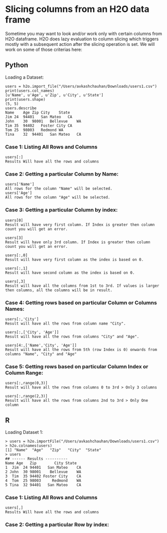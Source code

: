 # Slicing columns from an H2O data frame #
Sometime you may want to look and/or work only with certain columns from H2O dataframe. H2O does lazy evaluation to column slicing which triggers mostly with a subsequent action after the slicing operation is set. We will work on some of those criterias here:

## Python ##
Loading a Dataset:
```
users = h2o.import_file("/Users/avkashchauhan/Downloads/users1.csv")
print(users.col_names)
[u'Name', u'Age', u'Zip', u'City', u'State']
print(users.shape)
(5, 5)
users.describe
Name	Age	Zip	City	State
Jim	24	94401	San Mateo	CA
John	30	98001	Bellevue	WA
Tim	35	94402	Foster City	CA
Tom	25	98003	Redmond	WA
Tina	32	94401	San Mateo	CA
```
### Case 1: Listing All Rows and Columns ###
```
users[:]
Results Will have all the rows and columns
```
### Case 2: Getting a particular Column by Name: ###
```
users['Name']
All rows for the column "Name" will be selected.
users['Age']
All rows for the column "Age" will be selected.
```

### Case 3: Getting a particular Column by index: ###
```
users[0]
Result will have very first column. If Index is greater then column count you will get an error.

users[3]
Result will have only 3rd column. If Index is greater then column count you will get an error.

users[:,0]
Result will have very first column as the index is based on 0.

users[:,1]
Result will have second column as the index is based on 0.

users[,3]
Result will have all the columns from 1st to 3rd. If values is larger then columns, all the columns will be in result.
```
### Case 4: Getting rows based on particular Column or Columns Names: ###
```
users[:,'City']
Result will have all the rows from column name "City".

users[:,['City', 'Age']]
Result will have all the rows from columns "City" and "Age".

users[4:,['Name','City', 'Age']]
Result will have all the rows from 5th (row Index is 0) onwards from columns "Name", "City" and "Age"
```
### Case 5: Getting rows based on particular Column Index or Column Range: ###
```
users[:,range(0,3)]
Result will have all the rows from columns 0 to 3rd > Only 3 columns

users[:,range(2,3)]
Result will have all the rows from columns 2nd to 3rd > Only One column

```

## R ##
Loading Dataset 1:
```
> users = h2o.importFile("/Users/avkashchauhan/Downloads/users1.csv")
> h2o.colnames(users)
[1] "Name"  "Age"   "Zip"   "City"  "State"
> users
## ------ Results ----------
Name Age   Zip        City State
1  Jim  24 94401   San Mateo    CA
2 John  30 98001    Bellevue    WA
3  Tim  35 94402 Foster City    CA
4  Tom  25 98003     Redmond    WA
5 Tina  32 94401   San Mateo    CA
```

### Case 1: Listing All Rows and Columns ###
```
users[,]
Results Will have all the rows and columns
```
### Case 2: Getting a particular Row by index: ###
```
